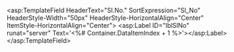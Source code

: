 <asp:TemplateField HeaderText="Sl.No." SortExpression="Sl_No"
    HeaderStyle-Width="50px" HeaderStyle-HorizontalAlign="Center" ItemStyle-HorizontalAlign="Center">
    <ItemTemplate>
        <asp:Label ID="lblSlNo" runat="server" Text='<%# Container.DataItemIndex + 1 %>'></asp:Label>
    </ItemTemplate>
</asp:TemplateField>
